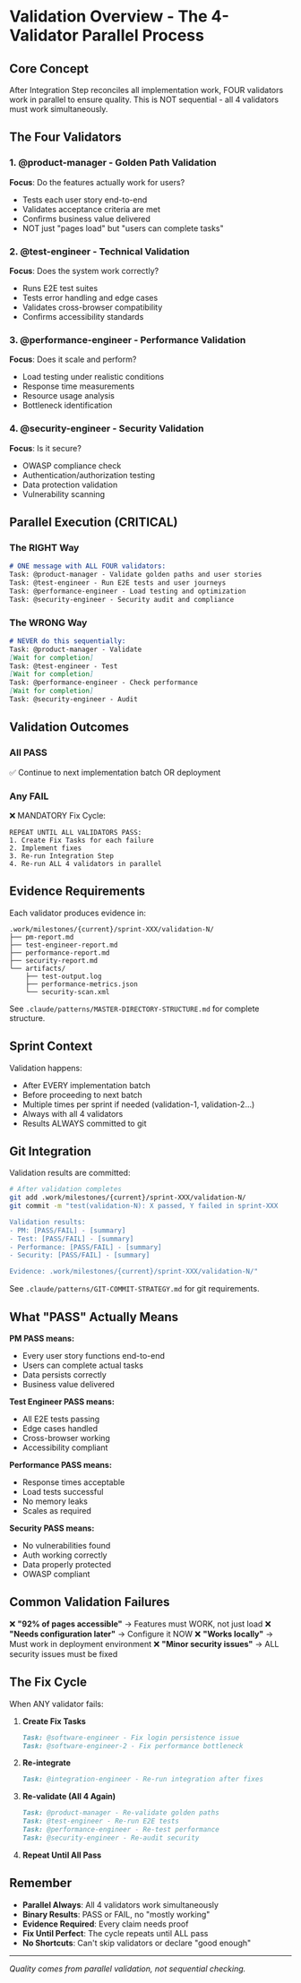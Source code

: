 # Validation Overview - The 4-Validator Parallel Process

## Core Concept
After Integration Step reconciles all implementation work, FOUR validators work in parallel to ensure quality. This is NOT sequential - all 4 validators must work simultaneously.

## The Four Validators

### 1. @product-manager - Golden Path Validation
**Focus**: Do the features actually work for users?
- Tests each user story end-to-end
- Validates acceptance criteria are met
- Confirms business value delivered
- NOT just "pages load" but "users can complete tasks"

### 2. @test-engineer - Technical Validation
**Focus**: Does the system work correctly?
- Runs E2E test suites
- Tests error handling and edge cases
- Validates cross-browser compatibility
- Confirms accessibility standards

### 3. @performance-engineer - Performance Validation
**Focus**: Does it scale and perform?
- Load testing under realistic conditions
- Response time measurements
- Resource usage analysis
- Bottleneck identification

### 4. @security-engineer - Security Validation
**Focus**: Is it secure?
- OWASP compliance check
- Authentication/authorization testing
- Data protection validation
- Vulnerability scanning

## Parallel Execution (CRITICAL)

### The RIGHT Way
```markdown
# ONE message with ALL FOUR validators:
Task: @product-manager - Validate golden paths and user stories
Task: @test-engineer - Run E2E tests and user journeys
Task: @performance-engineer - Load testing and optimization
Task: @security-engineer - Security audit and compliance
```

### The WRONG Way
```markdown
# NEVER do this sequentially:
Task: @product-manager - Validate
[Wait for completion]
Task: @test-engineer - Test
[Wait for completion]
Task: @performance-engineer - Check performance
[Wait for completion]
Task: @security-engineer - Audit
```

## Validation Outcomes

### All PASS
✅ Continue to next implementation batch OR deployment

### Any FAIL
❌ MANDATORY Fix Cycle:
```
REPEAT UNTIL ALL VALIDATORS PASS:
1. Create Fix Tasks for each failure
2. Implement fixes
3. Re-run Integration Step
4. Re-run ALL 4 validators in parallel
```

## Evidence Requirements

Each validator produces evidence in:
```
.work/milestones/{current}/sprint-XXX/validation-N/
├── pm-report.md
├── test-engineer-report.md
├── performance-report.md
├── security-report.md
└── artifacts/
    ├── test-output.log
    ├── performance-metrics.json
    └── security-scan.xml
```

See `.claude/patterns/MASTER-DIRECTORY-STRUCTURE.md` for complete structure.

## Sprint Context

Validation happens:
- After EVERY implementation batch
- Before proceeding to next batch
- Multiple times per sprint if needed (validation-1, validation-2...)
- Always with all 4 validators
- Results ALWAYS committed to git

## Git Integration

Validation results are committed:
```bash
# After validation completes
git add .work/milestones/{current}/sprint-XXX/validation-N/
git commit -m "test(validation-N): X passed, Y failed in sprint-XXX

Validation results:
- PM: [PASS/FAIL] - [summary]
- Test: [PASS/FAIL] - [summary]
- Performance: [PASS/FAIL] - [summary]
- Security: [PASS/FAIL] - [summary]

Evidence: .work/milestones/{current}/sprint-XXX/validation-N/"
```

See `.claude/patterns/GIT-COMMIT-STRATEGY.md` for git requirements.

## What "PASS" Actually Means

**PM PASS means:**
- Every user story functions end-to-end
- Users can complete actual tasks
- Data persists correctly
- Business value delivered

**Test Engineer PASS means:**
- All E2E tests passing
- Edge cases handled
- Cross-browser working
- Accessibility compliant

**Performance PASS means:**
- Response times acceptable
- Load tests successful
- No memory leaks
- Scales as required

**Security PASS means:**
- No vulnerabilities found
- Auth working correctly
- Data properly protected
- OWASP compliant

## Common Validation Failures

❌ **"92% of pages accessible"** → Features must WORK, not just load
❌ **"Needs configuration later"** → Configure it NOW
❌ **"Works locally"** → Must work in deployment environment
❌ **"Minor security issues"** → ALL security issues must be fixed

## The Fix Cycle

When ANY validator fails:

1. **Create Fix Tasks**
   ```markdown
   Task: @software-engineer - Fix login persistence issue
   Task: @software-engineer-2 - Fix performance bottleneck
   ```

2. **Re-integrate**
   ```markdown
   Task: @integration-engineer - Re-run integration after fixes
   ```

3. **Re-validate (All 4 Again)**
   ```markdown
   Task: @product-manager - Re-validate golden paths
   Task: @test-engineer - Re-run E2E tests
   Task: @performance-engineer - Re-test performance
   Task: @security-engineer - Re-audit security
   ```

4. **Repeat Until All Pass**

## Remember

- **Parallel Always**: All 4 validators work simultaneously
- **Binary Results**: PASS or FAIL, no "mostly working"
- **Evidence Required**: Every claim needs proof
- **Fix Until Perfect**: The cycle repeats until ALL pass
- **No Shortcuts**: Can't skip validators or declare "good enough"

---
*Quality comes from parallel validation, not sequential checking.*